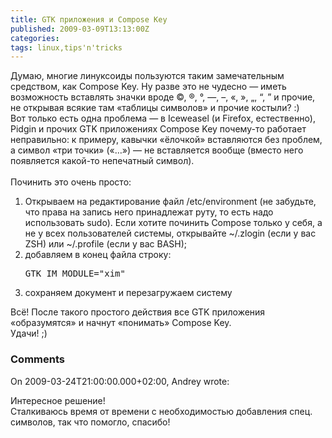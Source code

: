 ```yaml
---
title: GTK приложения и Compose Key
published: 2009-03-09T13:13:00Z
categories: 
tags: linux,tips'n'tricks
---
```


Думаю, многие линуксоиды пользуются таким замечательным средством, как Compose Key. Ну разве это не чудесно — иметь возможность вставлять значки вроде ©, ®, °, —, –, «, », „, “, ” и прочие, не открывая всякие там «таблицы символов» и прочие костыли? :)
<br />Вот только есть одна проблема — в Iceweasel (и Firefox, естественно), Pidgin и прочих GTK приложениях Compose Key почему-то работает неправильно: к примеру, кавычки «ёлочкой» вставляются без проблем, а символ «три точки» («…») — не вставляется вообще (вместо него появляется какой-то непечатный символ).
<br /><a name='more'></a>
<br />Починить это очень просто:<ol><li>Открываем на редактирование файл /etc/environment (не забудьте, что права на запись него принадлежат руту, то есть надо использовать sudo). Если хотите починить Compose только у себя, а не у всех пользователей системы, открывайте ~/.zlogin (если у вас ZSH) или ~/.profile (если у вас BASH);</li><li>добавляем в конец файла строку:
<br /><pre class="code">GTK_IM_MODULE="xim"</pre></li><li>сохраняем документ и перезагружаем систему</li></ol>Всё! После такого простого действия все GTK приложения «образумятся» и начнут «понимать» Compose Key.
<br />Удачи! ;)

<h3 id='hakyll-convert-comments-title'>Comments</h3>
<div class='hakyll-convert-comment'>
<p class='hakyll-convert-comment-date'>On 2009-03-24T21:00:00.000+02:00, Andrey wrote:</p>
<p class='hakyll-convert-comment-body'>
Интересное решение!<BR/>Сталкиваюсь время от времени с необходимостью добавления спец. символов, так что помогло, спасибо!
</p>
</div>



